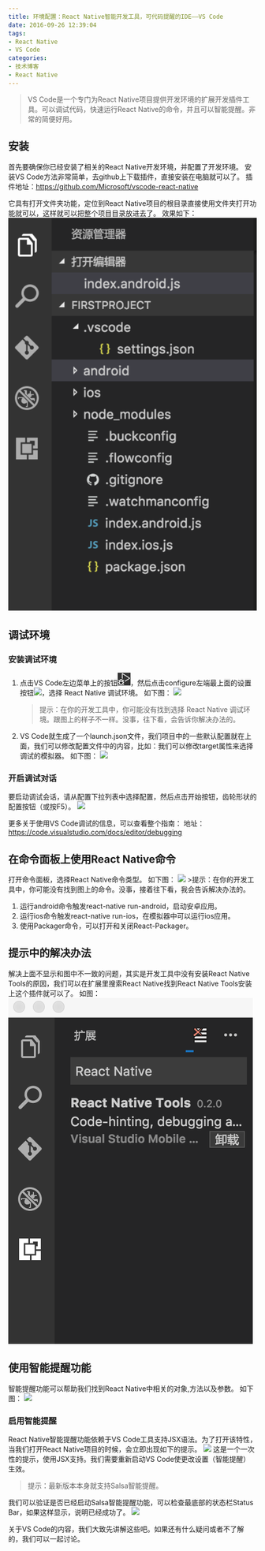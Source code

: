 ```yaml
---
title: 环境配置：React Native智能开发工具，可代码提醒的IDE——VS Code
date: 2016-09-26 12:39:04
tags:
- React Native
- VS Code
categories: 
- 技术博客
- React Native
---
```

>VS Code是一个专门为React Native项目提供开发环境的扩展开发插件工具。可以调试代码，快速运行React Native的命令，并且可以智能提醒。非常的简便好用。

## 安装
首先要确保你已经安装了相关的React Native开发环境，并配置了开发环境。
安装VS Code方法非常简单，去github上下载插件，直接安装在电脑就可以了。
插件地址：https://github.com/Microsoft/vscode-react-native

它具有打开文件夹功能，定位到React Native项目的根目录直接使用文件夹打开功能就可以，这样就可以把整个项目目录放进去了。
效果如下：
![](https://raw.githubusercontent.com/loonggg/BlogImages/master/ReactNative/3.png)
<!--more-->

## 调试环境
### 安装调试环境
1. 点击VS Code左边菜单上的按钮![](https://github.com/Microsoft/vscode-react-native/raw/master/images/debug-view-icon.png)，然后点击configure左端最上面的设置按钮![](https://github.com/Microsoft/vscode-react-native/raw/master/images/configure-gear-icon.png)，选择 React Native 调试环境。
	如下图：
	![](https://github.com/Microsoft/vscode-react-native/raw/master/images/choose-debugger.png)
	
	>提示：在你的开发工具中，你可能没有找到选择 React Native 调试环   境。跟图上的样子不一样。没事，往下看，会告诉你解决办法的。

2. VS Code就生成了一个launch.json文件，我们项目中的一些默认配置就在上面，我们可以修改配置文件中的内容，比如：我们可以修改target属性来选择调试的模拟器。
	如下图：
	![](https://github.com/Microsoft/vscode-react-native/raw/master/images/launch-config.png)
	
### 开启调试对话
要启动调试会话，请从配置下拉列表中选择配置，然后点击开始按钮，齿轮形状的配置按钮（或按F5）。
![](https://github.com/Microsoft/vscode-react-native/raw/master/images/debug-targets.png)

更多关于使用VS Code调试的信息，可以查看整个指南：
地址：https://code.visualstudio.com/docs/editor/debugging

## 在命令面板上使用React Native命令
打开命令面板，选择React Native命令类型。
如下图：
![](https://github.com/Microsoft/vscode-react-native/raw/master/images/command-palette.png)
	>提示：在你的开发工具中，你可能没有找到图上的命令。没事，接着往下看，我会告诉解决办法的。

1. 运行android命令触发react-native run-android，启动安卓应用。
2.  运行ios命令触发react-native run-ios，在模拟器中可以运行ios应用。
3. 使用Packager命令，可以打开和关闭React-Packager。

## 提示中的解决办法
解决上面不显示和图中不一致的问题，其实是开发工具中没有安装React Native Tools的原因，我们可以在扩展里搜索React Native找到React Native Tools安装上这个插件就可以了。
如图：
![](https://raw.githubusercontent.com/loonggg/BlogImages/master/ReactNative/4.png)

## 使用智能提醒功能
智能提醒功能可以帮助我们找到React Native中相关的对象,方法以及参数。
如下图：
![](https://github.com/Microsoft/vscode-react-native/raw/master/images/intellisense.png)

### 启用智能提醒
React Native智能提醒功能依赖于VS Code工具支持JSX语法。为了打开该特性，当我们打开React Native项目的时候，会立即出现如下的提示。
![](https://github.com/Microsoft/vscode-react-native/raw/master/images/intellisense-prompt.png)
这是一个一次性的提示，使用JSX支持。我们需要重新启动VS Code使更改设置（智能提醒）生效。

>提示：最新版本本身就支持Salsa智能提醒。

我们可以验证是否已经启动Salsa智能提醒功能，可以检查最底部的状态栏Status Bar，如果这样显示，说明已经成功了。
![](https://camo.githubusercontent.com/25787e6ea812c1c074aad47c824cdf7c7a20a4b6/68747470733a2f2f636f64652e76697375616c73747564696f2e636f6d2f696d616765732f4a616e756172795f73616c73612d7374617475732e706e67)

关于VS Code的内容，我们大致先讲解这些吧。如果还有什么疑问或者不了解的，我们可以一起讨论。






